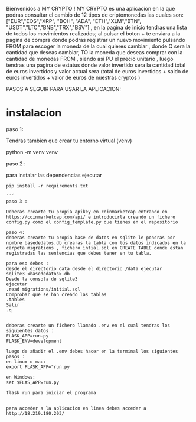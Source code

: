 
Bienvenidos a MY CRYPTO !
MY CRYPTO  es una aplicacion en la que podras consultar el cambio de 12 tipos de criptomonedas las cuales son: ["EUR","EOS","XRP", "BCH", "ADA", "ETH","XLM","BTN", "USDT","LTC","BNB","TRX","BSV"] , en la pagina de inicio tendras una lista de todos los movimientos realizados;  al pulsar el boton + te enviara a la pagina de compra donde podras registrar un nuevo movimiento  pulsando FROM para escoger la moneda de la cual quieres cambiar , donde Q sera la cantidad que deseas cambiar, TO la moneda que deseas comprar con la cantidad de monedas FROM , siendo asi PU el precio unitario , luego tendras una pagina de estatus donde valor invertido sera la cantidad total de euros invertidos y valor actual sera (total de euros invertidos + saldo de euros invertidos + valor de euros de nuestras cryptos )



PASOS A SEGUIR PARA USAR LA APLICACION:

# instalacion

paso 1:

Tendras tambien que crear tu entorno virtual (venv)

python -m venv venv

paso 2 : 

para instalar las dependencias ejecutar
```
pip install -r requirements.txt

´´´
paso 3 :

Deberas crearte tu propia apikey en coinmarketcap entrando en https://coinmarketcap.com/api/ e introducirla creando un fichero config.py como el config_template.py que tienes en el repositorio

paso 4: 
deberas crearte tu propia base de datos en sqlite le pondras por nombre basededatos.db crearas la tabla con los datos indicados en la carpeta migrations , fichero intial.sql en CREATE TABLE donde estan registradas las sentencias que debes tener en tu tabla. 

para eso debes :
desde el directorio data desde el directorio /data ejecutar
sqlite3 <basededatos>.db
Desde la consola de sqlite3 
ejecutar
.read migrations/initial.sql
Comprobar que se han creado las tablas
.tables
Salir
.q


deberas crearte un fichero llamado .env en el cual tendras los siguientes datos :
FLASK_APP=run.py
FLASK_ENV=development

luego de añadir el .env debes hacer en la terminal los siguientes pasos :
en linux o mac:
export FLASK_APP="run.py

en Windows:
set $FLAS_APP=run.py

flask run para iniciar el programa 


para acceder a la aplicacion en linea debes acceder a http://18.219.180.203/

